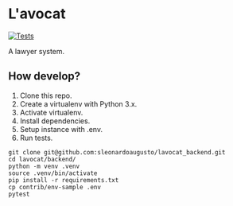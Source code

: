 # L'avocat

[![Tests](https://github.com/sleonardoaugusto/lavocat_backend/actions/workflows/ci-cd.yaml/badge.svg?branch=master)](https://github.com/sleonardoaugusto/lavocat_backend/actions/workflows/ci-cd.yaml)

A lawyer system.

## How develop?

1. Clone this repo.
2. Create a virtualenv with Python 3.x.
3. Activate virtualenv.
4. Install dependencies.
5. Setup instance with .env.
6. Run tests.

```console
git clone git@github.com:sleonardoaugusto/lavocat_backend.git
cd lavocat/backend/
python -m venv .venv
source .venv/bin/activate
pip install -r requirements.txt
cp contrib/env-sample .env
pytest
```